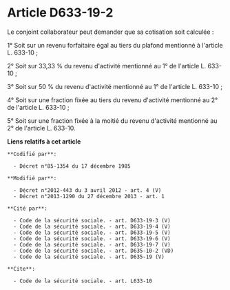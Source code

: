# Article D633-19-2

Le conjoint collaborateur peut demander que sa cotisation soit calculée : 

1° Soit sur un revenu forfaitaire égal au tiers du plafond mentionné   à l'article L. 633-10 ; 

2° Soit sur 33,33 % du revenu d'activité mentionné au 1° de l'article L. 633-10 ; 

3° Soit sur 50 % du revenu d'activité mentionné au 1° de l'article L. 633-10 ; 

4° Soit sur une fraction fixée au tiers du revenu d'activité mentionné au 2° de l'article L. 633-10 ; 

5° Soit sur une fraction fixée à la moitié du revenu d'activité mentionné au 2° de l'article L. 633-10.

**Liens relatifs à cet article**

	**Codifié par**:

	  - Décret n°85-1354 du 17 décembre 1985

	**Modifié par**:

	  - Décret n°2012-443 du 3 avril 2012 - art. 4 (V)
	  - Décret n°2013-1290 du 27 décembre 2013 - art. 1

	**Cité par**:

	  - Code de la sécurité sociale. - art. D633-19-3 (V)
	  - Code de la sécurité sociale. - art. D633-19-4 (V)
	  - Code de la sécurité sociale. - art. D633-19-5 (V)
	  - Code de la sécurité sociale. - art. D633-19-6 (V)
	  - Code de la sécurité sociale. - art. D633-19-7 (V)
	  - Code de la sécurité sociale. - art. D635-10-2 (VD)
	  - Code de la sécurité sociale. - art. D635-19 (V)

	**Cite**:

	  - Code de la sécurité sociale. - art. L633-10
